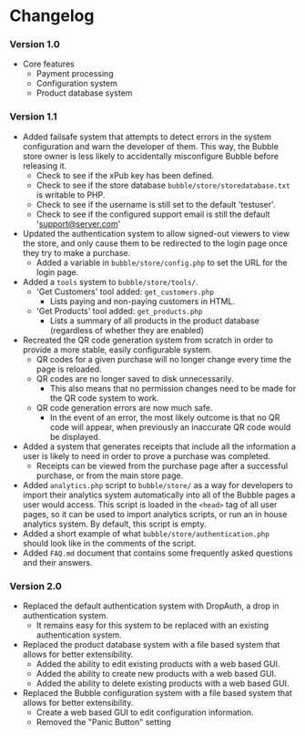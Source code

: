# Changelog


### Version 1.0

- Core features
	- Payment processing
	- Configuration system
	- Product database system


### Version 1.1

- Added failsafe system that attempts to detect errors in the system configuration and warn the developer of them. This way, the Bubble store owner is less likely to accidentally misconfigure Bubble before releasing it.
    - Check to see if the xPub key has been defined.
    - Check to see if the store database `bubble/store/storedatabase.txt` is writable to PHP.
    - Check to see if the username is still set to the default 'testuser'.
    - Check to see if the configured support email is still the default 'support@server.com'
- Updated the authentication system to allow signed-out viewers to view the store, and only cause them to be redirected to the login page once they try to make a purchase.
    - Added a variable in `bubble/store/config.php` to set the URL for the login page.
- Added a `tools` system to `bubble/store/tools/`.
    - 'Get Customers' tool added: `get_customers.php`
        - Lists paying and non-paying customers in HTML.
    - 'Get Products' tool added: `get_products.php`
        - Lists a summary of all products in the product database (regardless of whether they are enabled)
- Recreated the QR code generation system from scratch in order to provide a more stable, easily configurable system.
    - QR codes for a given purchase will no longer change every time the page is reloaded.
    - QR codes are no longer saved to disk unnecessarily.
        - This also means that no permission changes need to be made for the QR code system to work.
    - QR code generation errors are now much safe.
        - In the event of an error, the most likely outcome is that no QR code will appear, when previously an inaccurate QR code would be displayed.
- Added a system that generates receipts that include all the information a user is likely to need in order to prove a purchase was completed.
    - Receipts can be viewed from the purchase page after a successful purchase, or from the main store page.
- Added `analytics.php` script to `bubble/store/` as a way for developers to import their analytics system automatically into all of the Bubble pages a user would access. This script is loaded in the `<head>` tag of all user pages, so it can be used to import analytics scripts, or run an in house analytics system. By default, this script is empty.
- Added a short example of what `bubble/store/authentication.php` should look like in the comments of the script.
- Added `FAQ.md` document that contains some frequently asked questions and their answers.

### Version 2.0

- Replaced the default authentication system with DropAuth, a drop in authentication system.
    - It remains easy for this system to be replaced with an existing authentication system.
- Replaced the product database system with a file based system that allows for better extensibility.
    - Added the ability to edit existing products with a web based GUI.
    - Added the ability to create new products with a web based GUI.
    - Added the ability to delete existing products with a web based GUI.
- Replaced the Bubble configuration system with a file based system that allows for better extensibility.
    - Create a web based GUI to edit configuration information.
    - Removed the "Panic Button" setting
